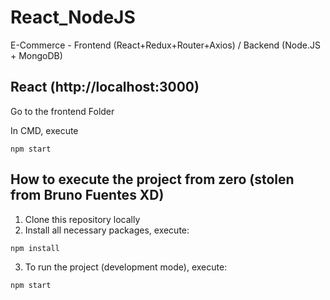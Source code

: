 # React_NodeJS
 
E-Commerce - Frontend (React+Redux+Router+Axios) / Backend (Node.JS + MongoDB)

## React (http://localhost:3000)
 
Go to the frontend Folder
 
In CMD, execute

```
npm start
```
 
## How to execute the project from zero (stolen from Bruno Fuentes XD)

1. Clone this repository locally
2. Install all necessary packages, execute:

```
npm install
```

3. To run the project (development mode), execute:

```
npm start
